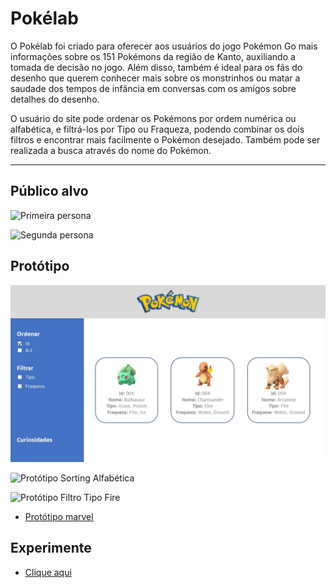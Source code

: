 # Pokélab

O Pokélab foi criado para oferecer aos usuários do jogo Pokémon Go mais informações sobre os 151 Pokémons da região de Kanto, auxiliando a tomada de decisão no jogo. Além disso, também é ideal para os fãs do desenho que querem conhecer mais sobre os monstrinhos ou matar a saudade dos tempos de infância em conversas com os amigos sobre detalhes do desenho.

O usuário do site pode ordenar os Pokémons por ordem numérica ou alfabética, e filtrá-los por Tipo ou Fraqueza, podendo combinar os dois filtros e encontrar mais facilmente o Pokémon desejado. Também pode ser realizada a busca através do nome do Pokémon. 

***

## Público alvo

![Primeira persona](https://github.com/vonhappatsch/data-lovers/blob/master/src/img/Persona1.png)

![Segunda persona](https://github.com/vonhappatsch/data-lovers/blob/master/src/img/Persona2.png)

## Protótipo
![Protótipo Tela Inicial](https://github.com/alinecherez/data-lovers/blob/master/src/img/TelasPokemon/Prototipo-01.JPG)

![Protótipo Sorting Alfabética](https://github.com/vonhappatsch/data-lovers/blob/master/src/img/Prototipo-04.JPG)

![Protótipo Filtro Tipo Fire](https://github.com/vonhappatsch/data-lovers/blob/master/src/img/Prototipo-08.JPG)

* [Protótipo marvel](https://marvelapp.com/b2i45c4/screen/53840968)


## Experimente

* [Clique aqui](https://vonhappatsch.github.io/data-lovers/)
